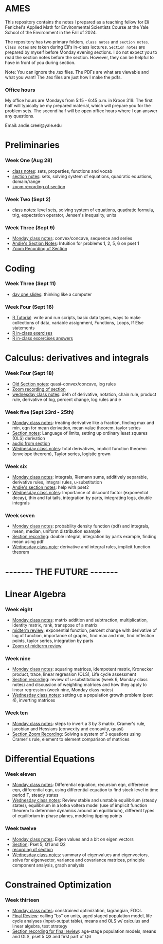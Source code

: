 # AMES
This repository contains the notes I prepared as a teaching fellow for Eli Fenichel's Applied Math for Environmental Scientists Course at the Yale School of the Environment in the Fall of 2024. 

The repository has two primary folders, `class notes` and `section notes`. `Class notes` are taken during Eli's in-class lectures. `Section notes` are prepared by myself before Monday evening sections. I do not expect you to read the section notes before the section. However, they can be helpful to have in front of you during section. 

Note: You can ignore the .tex files. The PDFs are what are viewable and what you want! The .tex files are just how I make the pdfs. 


### Office hours
My office hours are Mondays from 5:15 - 6:45 p.m. in Kroon 319. The first half will typically be my prepared material, which will prepare you for the problem sets. The second half will be open office hours where I can answer any questions. 

Email: andie.creel\@yale.edu 


# Preliminaries 

### Week One (Aug 28)

-  [class notes](class_notes/1_introduction_class.pdf): sets, properties, functions and vocab
-  [section notes](section_notes/1_section.pdf): sets, solving system of equations, quadratic equations, domain/range
- [zoom recording of section](https://yale.zoom.us/rec/share/WQ-3BEzd_GEec7FepNDbEjXUDq56v_cYkZhugw8Vyfyl_eyRB9_R9hB5xzVZoTKS.CntB5Aa1t5buY-hc?startTime=1693578615000)

### Week Two (Sept 2)

- [class notes](class_notes/2_mon/main.pdf): level sets, solving system of equations, quadratic formula, trig, expectation operator, Jensen's inequality, units

### Week Three (Sept 9)

- [Monday class notes](class_notes/4_mon_week/4_week.pdf): convex/concave, sequence and series 
- [Andie's Section Notes](section_notes/year_2024/1_section/main.pdf): Intuition for problems 1, 2, 5, 6 on pset 1
- [Zoom Recording of Section](https://yale.zoom.us/rec/share/gUQNJ1kNDebQq2aXWslJHU2wFPFWBTi4olNlTUgDE0Ujd80VCx-hXr2S5dynKjE4.XGbJordD-2tSOGaY?startTime=1725917730000)

 
# Coding  

### Week Three (Sept 11)

- [day one slides](<class_notes/3_think_like_computer.pptx>): thinking like a computer


### Week Four (Sept 16)

- [R Tutorial](class_notes/4_base_R.pdf): write and run scripts, basic data types, ways to make collections of data, variable assignment, Functions, Loops, If Else statements
- [R in-class exercises](class_notes/4_in_class_exercise.R)
- [R in-class excercises answers](class_notes/4_in_class_answers.R)



# Calculus: derivatives and integrals 

### Week Four (Sept 18) 

- [Old Section notes](section_notes/4_section/main.pdf): quasi-convex/concave, log rules
- [Zoom recording of section](https://yale.zoom.us/rec/share/EsTXAibjWFbX8EsFYbNeWClFm-wou-zKEPr6SC1Sib3OSCFIr4QU1X5UeE3AbQ3q.qWEfPqRKr6SK4TiC?startTime=1695073198000)
- [wednesday class notes](class_notes/4_weds_class.pdf): defn of derivative, notation, chain rule, product rule, derivative of log, percent change, log rules and e


### Week five (Sept 23rd - 25th)
- [Monday class notes](class_notes/5_mon/5_mon_class.pdf): treating derivative like a fraction, finding max and min, eqn for mean derivation, mean value theorem, taylor series 
- [Section notes](section_notes/5_section.pdf): Language of limits, setting up ordinary least squares (OLS) derivation
- [audio from section](https://yale.zoom.us/rec/play/NOLE2ZiBVl5BScXTMXc0Ijanr2lc5EfyyAij7MJED6tI62Sdj83JC-hkKv7vv8v43faJPIn93px5oVHC.sO5IRxDvbjEc1J_p?autoplay=true)
- [Wednesday class notes](class_notes/5_weds/main.pdf): total derivatives, implicit function theorem (envelope theorem), Taylor series, logistic grown 


### Week six 
- [Monday class notes](class_notes/6_mon_class.pdf): integrals, Riemann sums, additively separable, derivative rules, integral rules, u-substitution 
- [Andie's section notes](section_notes/6_section.pdf): help with pset2
- [Wednesday class notes](class_notes/6_weds/main.pdf): Importance of discount factor (exponential decay), thin and fat tails, integration by parts, integrating logs, double integrals  

### Week seven 
- [Monday class notes](class_notes/7_mon/main.pdf): probability density function (pdf) and integrals, mean, median, uniform distribution example
- [Section recording](https://yale.zoom.us/rec/play/HdIZ2C4q72FmYB1cjGHjryJ7PR1LTvQLdRk7wU1VL5lPbkL1lcft04o46YPNK9kI_pAXNstlDPR-Bl3L.yLaOoLu5hra3StEB?autoplay=true&startTime=1696887250000): double integral, integration by parts example, finding mean using pdf 
- [Wednesday class note](class_notes/7_weds.pdf): derivative and integral rules, implicit function theorem

# ------- THE FUTURE -------


# Linear Algebra 

### Week eight 
- [Monday class notes](class_notes/8_mon.pdf): matrix addition and subtraction, multiplication, identity matrix, rank, transpose of a matrix 
- [midterm review](section_notes/midterm.pdf): exponential function, percent change with derivative of log of function, importance of graphs, find max and min, find inflection points, taylor series, integration by parts
- [Zoom of midterm review](https://yale.zoom.us/rec/share/06grQMktcnp_WvWAtPB1kWkS86RMxa1D4So1NVFy21KPg756QL7ERTOLxK114-in.F1GW-HFe-6dGorGa?startTime=1698096961000)

### Week nine 
- [Monday class notes](class_notes/9_mon.pdf): squaring matrices, idempotent matrix, Kronecker product, trace, linear regression (OLS), Life cycle assessment
- [Section recording](https://yale.zoom.us/rec/play/eFOC3kVkqWOvfn6lNGsQSpsFmvCFk_lqj5lHqviVeIC__t9VlTMNapesMmQYWvlQpBSsNDrbfQE0ND4K.4mQcji2-5eJAkylI?autoplay=true&startTime=1698701474000): review of u-substitutions (week 6, Monday class notes) and discussion of weighting matrices and how they apply to linear regression (week nine, Monday class notes)
- [Wednesday class notes](class_notes/9_weds.pdf): setting up a population growth problem (pset 4), inverting matrices 


### Week ten 
- [Monday class notes](class_notes/10_mon.pdf): steps to invert a 3 by 3 matrix, Cramer's rule, jacobian and Hessians (convexity and concavity, quasi)
- [Section Zoom Recording](https://yale.zoom.us/rec/share/DcaOagpyLqq8naFj4VIdKcRIf80c7TNyR2z_23-Y3z8mtqEX1NJwkceO7qEPjH10.nur9edVdvhrvobmB?startTime=1699309891000): Solving a system of 3 equations using Cramer's rule, element to element comparison of matrices

# Differential Equations 

### Week eleven 
- [Monday class notes](class_notes/11_mon/main.pdf): Differential equation, recursion eqn, difference eqn, differential eqn, using differential equation to find stock level in time period T, steady states
- [Wednesday class notes](class_notes/11_weds/main.pdf): Review stable and unstable equilibrium (steady states), equilibrium in a lotka voltera model (use of implicit function theorem to determine dynamics around an equilibrium), different types of equilibrium in phase planes, modeling tipping points 

### Week twelve 
- [Monday class notes](class_notes/12_mon.pdf): Eigen values and a bit on eigen vectors 
- [Section](section_notes/12_section.pdf): Pset 5, Q1 and Q2
- [recording of section](https://yale.zoom.us/rec/share/Lc1Mm89IJ7RyrpwzBJlflfnh-GRtfqk3fbrPsxELvOM5jo99JsztRlKfdWk58zHW.RjZ9c2j--2hYFGFg?startTime=1701124522000)
- [Wednesday class notes](class_notes/12_weds/main.pdf): summary of eigenvalues and eigenvectors, solve for eigenvector, variance and covariance matrices, principle component analysis, graph analysis 



# Constrained Optimization 

### Week thirteen 
- [Monday class notes](class_notes/13_mon/main.pdf): constrained optimization, lagrangian, FOCs
- [Final Review](section_notes/13_section.pdf): calling "bs" on units, aged staged population model, life cycle analyses (input-output table), means and OLS w/ calculus and linear algebra, test strategy
- [Section recording for final review](https://yale.zoom.us/rec/share/9MXTvjsXExL-Q6PMpZLXZ5tPWTuH8paPSICmrbnuA7FvV1A4V4BZwUoIZvw4DrJx.iezbrCrm4UNp6oZ3): age-stage population models, means and OLS, pset 5 Q3 and first part of Q6


